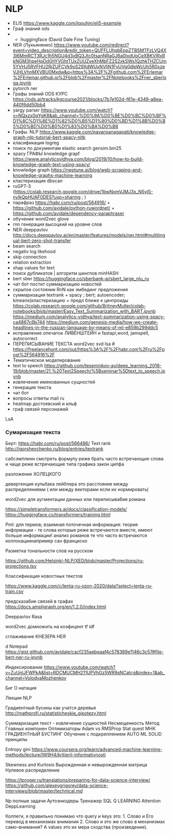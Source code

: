 # NLP

* ELI5 https://www.kaggle.com/lopuhin/eli5-example
*  Граф знаний ods 
*  * huggingface (David Dale Fine Tuning)
*  NER (Лукьяненко) https://www.youtube.com/redirect?event=video_description&redir_token=QUFFLUhqbEppZTBSMTFzLVQ4X3l6MmRCT3RJc1h5NGU4d3xBQ3Jtc0tsanNRaGJ6a0IxdUpCeXBKVlRxRkNGM3hpeHpDdGhYVGhtTUxZUUZveXhMbFZ2S2xkSWs1QzhkTHZCUm5YVHJ5RVFHU2RjZUFCVk9oS29XdWUxNVljN1FvUVg0dlpWcUh5R0xzeVJHLVhnMXVBU0Mxdw&q=https%3A%2F%2Fgithub.com%2FErlemar%2FErlemar.github.io%2Fblob%2Fmaster%2FNotebooks%2Fner_sberloga.ipynb
* pytorch ner
* Графы знаний ODS КУРС https://ods.ai/tracks/kgcourse2021/blocks/7b7e102d-f61e-4349-a8ea-440f6dd50bb4
* yargy parser https://www.youtube.com/watch?v=NQxzx0qYgK8&ab_channel=%D0%9A%D0%BE%D0%BC%D0%BF%D1%8C%D1%8E%D1%82%D0%B5%D1%80%D0%BD%D1%8B%D0%B5%D0%BD%D0%B0%D1%83%D0%BA%D0%B8
* Графы. NLP https://www.kaggle.com/pavansanagapati/knowledge-graph-nlp-tutorial-bert-spacy-nltk
* класификация logreg 
* поиск по документам elastic search gensim.bm25
* spacy ГРАФЫ knowledge grapf https://www.analyticsvidhya.com/blog/2019/10/how-to-build-knowledge-graph-text-using-spacy/
* knowledge graph https://neptune.ai/blog/web-scraping-and-knowledge-graphs-machine-learning
* кластеризация dbscan 
* ruGPT-3 (https://colab.research.google.com/drive/1bwNxmVJMJ3x_N5ylS-nylkQpHUAF0DES?usp=sharing ; )
* парафраз https://habr.com/ru/post/564916/ + https://github.com/avidale/python-ruwordnet/ + https://github.com/avidale/dependency-paraphraser
* обучение word2vec glove 
* rnn генерация высоцкий на уровне слов 
* NER deeppavlov http://docs.deeppavlov.ai/en/master/features/models/ner.html#multilingual-bert-zero-shot-transfer
* beam search
* negativ log likehood
* skip connection 
* relation extraction
* shap values for text
* поиск дубликатов | алгоритм шинглов minHASH
* bert sber https://huggingface.co/sberbank-ai/sbert_large_nlu_ru
* чат бот постит суммаризацию новостей
* скрытое состояние RnN как эмбединг предложения
* суммаризация textrank + spacy ; bert; autoencoder; kmeans(кластеризацию + предл ближе к центроиды
https://colab.research.google.com/github/BritneyMuller/colab-notebooks/blob/master/Easy_Text_Summarization_with_BART.ipynb
https://medium.com/analytics-vidhya/text-summarization-using-spacy-ca4867c6b744
https://medium.com/genesis-media/how-we-create-headlines-in-the-russian-language-by-means-of-ml-e859b299ddc5
* исправление опечаток ЛИВЕНШТЕЙН и fastapi,word, jamspell, autocorrect
* ПЕРЕПИСЫВАНИЕ ТЕКСТА word2vec svd lsa # https://freelancehunt.com/out/https%3A%2F%2Fhabr.com%2Fru%2Fpost%2F564916%2F
* Тематическое моделирование
* text to speech https://github.com/tesemnikov-av/deep_learning_2018-19/blob/master/21.%20Text2Speech/%5Bseminar%5Dtext_to_speech.ipynb
* извлечение именованных сущностей
* генерация текста 
* чат бот 
* вопросы ответы mail ru
* heatmap достоевский и ильф 
* граф связей персонажей

LsA 

### Сумаризация текста
Берт:
https://habr.com/ru/post/566486/
Text rank 
http://igorshevchenko.ru/blog/entries/textrank

сабсэмплинн смотреть формулу реже брать часто встречающие слова и чаще реже встречающие типа графика закон ципфа

разложение ХОЛЕЦКОГО

девергенция кульбака лейблера это расстояние между распределениями ( или между векторами если их нормировать)


word2vec для аугментации данных или переписыва6ия романа 


https://simpletransformers.ai/docs/classification-models/
https://huggingface.co/transformers/training.html

PmI: для термов; взаимная поточечная информация: теория информации - те слова которые реже встречаются вместе, имеют больше информации! анализ романов те что часто встречаются коллокациинапример сан франциско

Разметка тональности слов на русском

https://github.com/Helsinki-NLP/XED/blob/master/Projections/ru-projections.tsv

Классификация новостных текстов 

https://www.kaggle.com/c/lenta-ru-ozon-2020/data?select=lenta-ru-train.csv

предсказа6ие связей в графах 
https://docs.ampligraph.org/en/1.2.0/index.html

Deeppavlov
Rasa

word2vec домножить на коэфицент tf idf

сглаживание КНЕЗЕРА НЕЯ




d Notepad
https://gist.github.com/avidale/cacf235aebeaaf4c578389e1146c3c57#file-bert-ner-ru-ipynb

Индексирование
https://www.youtube.com/watch?v=ZuUnlJFWPkA&list=RDCMUCMH211UPVhGz5WR9sNCatcg&index=1&ab_channel=VolodyaMozhenkov

Биг О натация


Лекции NLP

Градиентный бусины как учатся деревья
http://mathprofi.ru/statisticheskie_gipotezy.html

Суммаризация текст - извлечение сущностей
Несмещенность 
Метод Главных компонен
Оптимизаторы Adam vs RMSProp
Stat quest МНК ГРАДИЕНТНЫЙ БУСТИНГ
Обучение с подкреплением
AUTO ML
SOLID принципы

Entropy gini https://www.coursera.org/learn/advanced-machine-learning-methods/lecture/IW9H4/kritierii-informativnosti

Skewness and Kurtosis
Вырожденная и невырожденная матрица
Нулевое распределение

https://tproger.ru/translations/preparing-for-data-science-interview/
https://github.com/alexeygrigorev/data-science-interviews/blob/master/technical.md

Np полные задачи
Аутоэнкодеры 
Тренажер SQL
Q LEARNING
Attention DeppLearning

Коллеги, я правильно понимаю что query и keys это: 1. Слово и Его перевод в механизмах внимания 2. Слово и это же слово в механизмах само-внимания? А values это их мера сходства (произведение).

